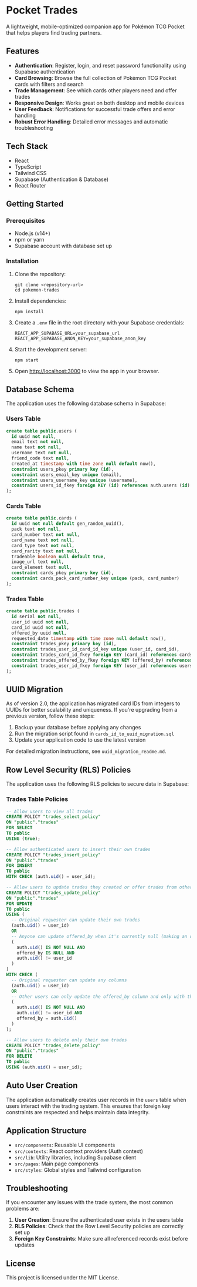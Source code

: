 # Pocket Trades

A lightweight, mobile-optimized companion app for Pokémon TCG Pocket that helps players find trading partners.

## Features

- **Authentication**: Register, login, and reset password functionality using Supabase authentication
- **Card Browsing**: Browse the full collection of Pokémon TCG Pocket cards with filters and search
- **Trade Management**: See which cards other players need and offer trades
- **Responsive Design**: Works great on both desktop and mobile devices
- **User Feedback**: Notifications for successful trade offers and error handling
- **Robust Error Handling**: Detailed error messages and automatic troubleshooting 

## Tech Stack

- React
- TypeScript
- Tailwind CSS
- Supabase (Authentication & Database)
- React Router

## Getting Started

### Prerequisites

- Node.js (v14+)
- npm or yarn
- Supabase account with database set up

### Installation

1. Clone the repository:
   ```
   git clone <repository-url>
   cd pokemon-trades
   ```

2. Install dependencies:
   ```
   npm install
   ```

3. Create a `.env` file in the root directory with your Supabase credentials:
   ```
   REACT_APP_SUPABASE_URL=your_supabase_url
   REACT_APP_SUPABASE_ANON_KEY=your_supabase_anon_key
   ```

4. Start the development server:
   ```
   npm start
   ```

5. Open [http://localhost:3000](http://localhost:3000) to view the app in your browser.

## Database Schema

The application uses the following database schema in Supabase:

### Users Table
```sql
create table public.users (
  id uuid not null,
  email text not null,
  name text not null,
  username text not null,
  friend_code text null,
  created_at timestamp with time zone null default now(),
  constraint users_pkey primary key (id),
  constraint users_email_key unique (email),
  constraint users_username_key unique (username),
  constraint users_id_fkey foreign KEY (id) references auth.users (id)
);
```

### Cards Table
```sql
create table public.cards (
  id uuid not null default gen_random_uuid(),
  pack text not null,
  card_number text not null,
  card_name text not null,
  card_type text not null,
  card_rarity text not null,
  tradeable boolean null default true,
  image_url text null,
  card_element text null,
  constraint cards_pkey primary key (id),
  constraint cards_pack_card_number_key unique (pack, card_number)
);
```

### Trades Table
```sql
create table public.trades (
  id serial not null,
  user_id uuid not null,
  card_id uuid not null,
  offered_by uuid null,
  requested_date timestamp with time zone null default now(),
  constraint trades_pkey primary key (id),
  constraint trades_user_id_card_id_key unique (user_id, card_id),
  constraint trades_card_id_fkey foreign KEY (card_id) references cards (id) on delete CASCADE,
  constraint trades_offered_by_fkey foreign KEY (offered_by) references users (id) on delete set null,
  constraint trades_user_id_fkey foreign KEY (user_id) references users (id) on delete CASCADE
);
```

## UUID Migration

As of version 2.0, the application has migrated card IDs from integers to UUIDs for better scalability and uniqueness. If you're upgrading from a previous version, follow these steps:

1. Backup your database before applying any changes
2. Run the migration script found in `cards_id_to_uuid_migration.sql`
3. Update your application code to use the latest version

For detailed migration instructions, see `uuid_migration_readme.md`.

## Row Level Security (RLS) Policies

The application uses the following RLS policies to secure data in Supabase:

### Trades Table Policies

```sql
-- Allow users to view all trades
CREATE POLICY "trades_select_policy" 
ON "public"."trades"
FOR SELECT 
TO public
USING (true);

-- Allow authenticated users to insert their own trades
CREATE POLICY "trades_insert_policy" 
ON "public"."trades"
FOR INSERT 
TO public
WITH CHECK (auth.uid() = user_id);

-- Allow users to update trades they created or offer trades from others
CREATE POLICY "trades_update_policy" 
ON "public"."trades"
FOR UPDATE
TO public
USING (
  -- Original requester can update their own trades
  (auth.uid() = user_id)
  OR
  -- Anyone can update offered_by when it's currently null (making an offer)
  (
    auth.uid() IS NOT NULL AND 
    offered_by IS NULL AND
    auth.uid() != user_id
  )
)
WITH CHECK (
  -- Original requester can update any columns
  (auth.uid() = user_id)
  OR
  -- Other users can only update the offered_by column and only with their own ID
  (
    auth.uid() IS NOT NULL AND
    auth.uid() != user_id AND
    offered_by = auth.uid()
  )
);

-- Allow users to delete only their own trades
CREATE POLICY "trades_delete_policy" 
ON "public"."trades"
FOR DELETE 
TO public
USING (auth.uid() = user_id);
```

## Auto User Creation

The application automatically creates user records in the `users` table when users interact with the trading system. This ensures that foreign key constraints are respected and helps maintain data integrity.

## Application Structure

- `src/components`: Reusable UI components
- `src/contexts`: React context providers (Auth context)
- `src/lib`: Utility libraries, including Supabase client
- `src/pages`: Main page components
- `src/styles`: Global styles and Tailwind configuration

## Troubleshooting

If you encounter any issues with the trade system, the most common problems are:

1. **User Creation**: Ensure the authenticated user exists in the users table
2. **RLS Policies**: Check that the Row Level Security policies are correctly set up
3. **Foreign Key Constraints**: Make sure all referenced records exist before updates

## License

This project is licensed under the MIT License. 